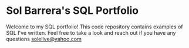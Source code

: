 # Sol Barrera's SQL Portfolio
Welcome to my SQL portfolio! This code repository contains examples of SQL I've written. Feel free to take a look and reach out if you have any questions soleilve@yahoo.com
